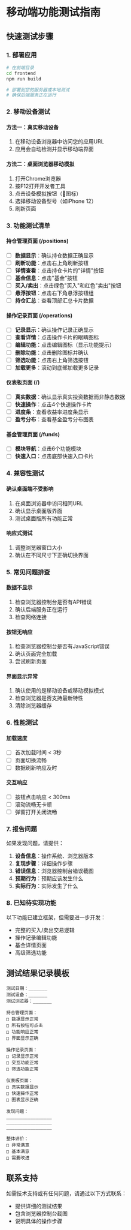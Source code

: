 # 移动端功能测试指南

## 快速测试步骤

### 1. 部署应用
```bash
# 在前端目录
cd frontend
npm run build

# 部署到您的服务器或本地测试
# 确保后端服务正在运行
```

### 2. 移动设备测试

#### 方法一：真实移动设备
1. 在移动设备浏览器中访问您的应用URL
2. 应用会自动检测并显示移动端界面

#### 方法二：桌面浏览器移动模拟
1. 打开Chrome浏览器
2. 按F12打开开发者工具
3. 点击设备模拟按钮（📱图标）
4. 选择移动设备型号（如iPhone 12）
5. 刷新页面

### 3. 功能测试清单

#### 持仓管理页面 (/positions)
- [ ] **数据显示**：确认持仓数据正确显示
- [ ] **刷新功能**：点击右上角刷新按钮
- [ ] **详情查看**：点击持仓卡片的"详情"按钮
- [ ] **基金信息**：点击"基金"按钮
- [ ] **买入/卖出**：点击绿色"买入"和红色"卖出"按钮
- [ ] **悬浮按钮**：点击右下角悬浮按钮组
- [ ] **持仓汇总**：查看顶部汇总卡片数据

#### 操作记录页面 (/operations)
- [ ] **记录显示**：确认操作记录正确显示
- [ ] **查看详情**：点击操作卡片的眼睛图标
- [ ] **编辑功能**：点击编辑图标（显示功能提示）
- [ ] **删除功能**：点击删除图标并确认
- [ ] **筛选功能**：点击右上角筛选按钮
- [ ] **加载更多**：滚动到底部加载更多记录

#### 仪表板页面 (/)
- [ ] **真实数据**：确认显示真实投资数据而非静态数据
- [ ] **快速操作**：点击4个快速操作卡片
- [ ] **进度条**：查看收益率进度条显示
- [ ] **盈亏分布**：查看基金盈亏分布图表

#### 基金管理页面 (/funds)
- [ ] **模块导航**：点击6个功能模块
- [ ] **快速入口**：点击底部快速入口卡片

### 4. 兼容性测试

#### 确认桌面端不受影响
1. 在桌面浏览器中访问相同URL
2. 确认显示桌面版界面
3. 测试桌面版所有功能正常

#### 响应式测试
1. 调整浏览器窗口大小
2. 确认在不同尺寸下正确切换界面

### 5. 常见问题排查

#### 数据不显示
1. 检查浏览器控制台是否有API错误
2. 确认后端服务正在运行
3. 检查网络连接

#### 按钮无响应
1. 检查浏览器控制台是否有JavaScript错误
2. 确认页面完全加载
3. 尝试刷新页面

#### 界面显示异常
1. 确认使用的是移动设备或移动模拟模式
2. 检查浏览器是否支持最新特性
3. 清除浏览器缓存

### 6. 性能测试

#### 加载速度
- [ ] 首次加载时间 < 3秒
- [ ] 页面切换流畅
- [ ] 数据刷新响应及时

#### 交互响应
- [ ] 按钮点击响应 < 300ms
- [ ] 滚动流畅无卡顿
- [ ] 弹窗打开关闭流畅

### 7. 报告问题

如果发现问题，请提供：
1. **设备信息**：操作系统、浏览器版本
2. **复现步骤**：详细操作步骤
3. **错误信息**：浏览器控制台错误截图
4. **预期行为**：预期应该发生什么
5. **实际行为**：实际发生了什么

### 8. 已知待实现功能

以下功能已建立框架，但需要进一步开发：
- 完整的买入/卖出交易逻辑
- 操作记录编辑功能
- 基金详情页面
- 高级筛选功能

## 测试结果记录模板

```
测试日期：_______
测试设备：_______
测试浏览器：_______

持仓管理页面：
□ 数据显示正常
□ 所有按钮可点击
□ 功能响应正常
□ 界面显示正确

操作记录页面：
□ 记录显示正常
□ 交互功能正常
□ 筛选功能正常

仪表板页面：
□ 真实数据显示
□ 快速操作正常
□ 图表显示正确

发现问题：
_________________
_________________
_________________

整体评价：
□ 非常满意
□ 基本满意
□ 需要改进
```

## 联系支持

如需技术支持或有任何问题，请通过以下方式联系：
- 提供详细的测试结果
- 包含浏览器控制台截图
- 说明具体的操作步骤